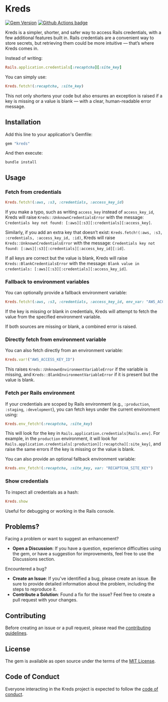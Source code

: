 # Kreds

[![Gem Version](https://badge.fury.io/rb/kreds.svg)](http://badge.fury.io/rb/kreds)
[![Github Actions badge](https://github.com/enjaku4/kreds/actions/workflows/ci.yml/badge.svg)](https://github.com/enjaku4/kreds/actions/workflows/ci.yml)

Kreds is a simpler, shorter, and safer way to access Rails credentials, with a few additional features built in. Rails credentials are a convenient way to store secrets, but retrieving them could be more intuitive — that’s where Kreds comes in.

Instead of writing:

```ruby
Rails.application.credentials[:recaptcha][:site_key]
```

You can simply use:

```ruby
Kreds.fetch!(:recaptcha, :site_key)
```

This not only shortens your code but also ensures an exception is raised if a key is missing or a value is blank — with a clear, human-readable error message.

## Installation

Add this line to your application's Gemfile:

```ruby
gem "kreds"
```

And then execute:

```shell
bundle install
```

## Usage

### Fetch from credentials

```ruby
Kreds.fetch!(:aws, :s3, :credentials, :access_key_id)
```

If you make a typo, such as writing `access_key` instead of `access_key_id`, Kreds will raise `Kreds::UnknownCredentialsError` with the message: `Credentials key not found: [:aws][:s3][:credentials][:access_key]`.

Similarly, if you add an extra key that doesn’t exist: `Kreds.fetch!(:aws, :s3, :credentials, :access_key_id, :id)`, Kreds will raise `Kreds::UnknownCredentialsError` with the message: `Credentials key not found: [:aws][:s3][:credentials][:access_key_id][:id]`.

If all keys are correct but the value is blank, Kreds will raise `Kreds::BlankCredentialsError` with the message: `Blank value in credentials: [:aws][:s3][:credentials][:access_key_id]`.

### Fallback to environment variables

You can optionally provide a fallback environment variable:

```ruby
Kreds.fetch!(:aws, :s3, :credentials, :access_key_id, env_var: "AWS_ACCESS_KEY_ID")
```

If the key is missing or blank in credentials, Kreds will attempt to fetch the value from the specified environment variable.

If both sources are missing or blank, a combined error is raised.

### Directly fetch from environment variable

You can also fetch directly from an environment variable:

```ruby
Kreds.var!("AWS_ACCESS_KEY_ID")
```

This raises `Kreds::UnknownEnvironmentVariableError` if the variable is missing, and `Kreds::BlankEnvironmentVariableError` if it is present but the value is blank.

### Fetch per Rails environment

If your credentials are scoped by Rails environment (e.g., `:production`, `:staging`, `:development`), you can fetch keys under the current environment using:

```ruby
Kreds.env_fetch!(:recaptcha, :site_key)
```

This will look for the key in `Rails.application.credentials[Rails.env]`. For example, in the `production` environment, it will look for `Rails.application.credentials[:production][:recaptcha][:site_key]`, and raise the same errors if the key is missing or the value is blank.

You can also provide an optional fallback environment variable:

```ruby
Kreds.env_fetch!(:recaptcha, :site_key, var: "RECAPTCHA_SITE_KEY")
```

### Show credentials

To inspect all credentials as a hash:

```ruby
Kreds.show
```

Useful for debugging or working in the Rails console.

## Problems?

Facing a problem or want to suggest an enhancement?

- **Open a Discussion**: If you have a question, experience difficulties using the gem, or have a suggestion for improvements, feel free to use the Discussions section.

Encountered a bug?

- **Create an Issue**: If you've identified a bug, please create an issue. Be sure to provide detailed information about the problem, including the steps to reproduce it.
- **Contribute a Solution**: Found a fix for the issue? Feel free to create a pull request with your changes.

## Contributing

Before creating an issue or a pull request, please read the [contributing guidelines](https://github.com/enjaku4/kreds/blob/master/CONTRIBUTING.md).

## License

The gem is available as open source under the terms of the [MIT License](https://github.com/enjaku4/kreds/blob/master/LICENSE.txt).

## Code of Conduct

Everyone interacting in the Kreds project is expected to follow the [code of conduct](https://github.com/enjaku4/kreds/blob/master/CODE_OF_CONDUCT.md).
